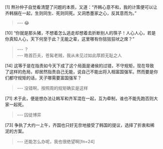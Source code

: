 
[1] 熬孙仲子自觉看清楚了问题的本质，又道：“齐韩心意不和，我的计策便可以让齐韩捆在一起，生则同生、死则同死。又洞悉墨家之心，反其意而为。”
>--- 😂<br>

[10] “你就是那头猪，不想着怎么逃走却想着去折断别人的筷子！人心人心，若是你真知人心，天下何至于此？无能之辈，这里哪有你狺狺狂吠之席？”
>--- ？<br>
>--- 皓首匹夫，苍髯老贼，我从未见过如此厚颜无耻之人<br>

[14] 这等于是在指责如今天下成了这个局面是诸侯的过错，不守规矩，现在导致了这样的危局，却居然指责自己无能，说自己不能出将入相富国强军。然而要是你们都守规矩的话，天子哪需要富国强军？
>--- 没错啊，按照周的规矩确实是这样<br>

[71] 术于此，便是想办法让韩军和齐军混在一起，互为牵制，谁也不能先跑否则大家一起死。
>--- 囚徒博弈<br>

[73] 争执了大约一上午，齐国也只好无奈地接受了韩国的提议，选择了折衷和稀泥的方案。
>--- 还能怎么办呢，我也很绝望啊[fn=24]<br>

